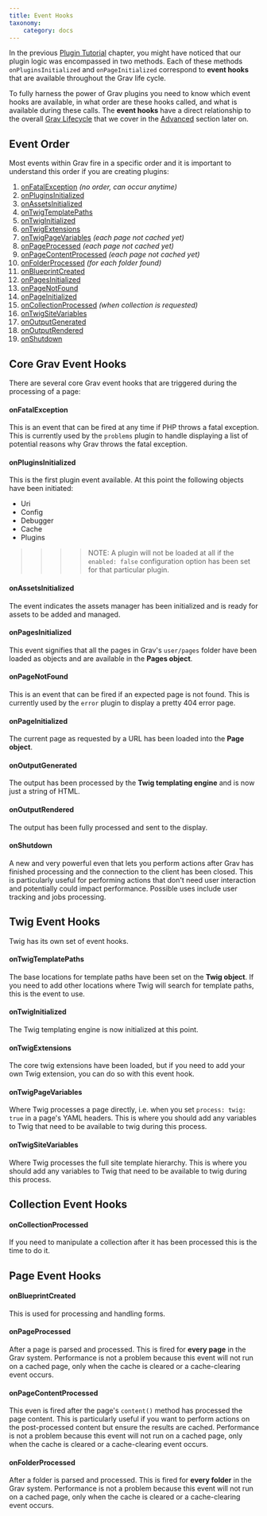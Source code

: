 ```yaml
---
title: Event Hooks
taxonomy:
    category: docs
---
```


In the previous [Plugin Tutorial][plugintutorial] chapter, you might have noticed that our plugin logic was encompassed in two methods.  Each of these methods `onPluginsInitialized` and `onPageInitialized` correspond to **event hooks** that are available throughout the Grav life cycle.

To fully harness the power of Grav plugins you need to know which event hooks are available, in what order are these hooks called, and what is available during these calls.  The **event hooks** have a direct relationship to the overall [Grav Lifecycle][lifecycle] that we cover in the [Advanced][advanced] section later on.

## Event Order

Most events within Grav fire in a specific order and it is important to understand this order if you are creating plugins:

1. [onFatalException](#onfatalexception) _(no order, can occur anytime)_
1. [onPluginsInitialized](#onpluginsinitialized)
1. [onAssetsInitialized](#onassetsinitialized)
1. [onTwigTemplatePaths](#ontwigtemplatepaths)
1. [onTwigInitialized](#ontwiginitialized)
1. [onTwigExtensions](#ontwigextensions)
1. [onTwigPageVariables](#ontwigpagevariables) _(each page not cached yet)_
1. [onPageProcessed](#onpageprocessed) _(each page not cached yet)_
1. [onPageContentProcessed](#onpagecontentprocessed) _(each page not cached yet)_
1. [onFolderProcessed](#onfolderprocessed) _(for each folder found)_
1. [onBlueprintCreated](#onblueprintcreated)
1. [onPagesInitialized](#onpagesinitialized)
1. [onPageNotFound](#onpagenotfound)
1. [onPageInitialized](#onpageinitialized)
1. [onCollectionProcessed](#oncollectionprocessed) _(when collection is requested)_
1. [onTwigSiteVariables](#ontwigsitevariables)
1. [onOutputGenerated](#onoutputgenerated)
1. [onOutputRendered](#onoutputrendered)
1. [onShutdown](#onshutdown)


## Core Grav Event Hooks

There are several core Grav event hooks that are triggered during the processing of a page:

<a name="onFatalException"></a>
#### onFatalException

This is an event that can be fired at any time if PHP throws a fatal exception. This is currently used by the `problems` plugin to handle displaying a list of potential reasons why Grav throws the fatal exception.

<a name="onPluginsInitialized"></a>
#### onPluginsInitialized

This is the first plugin event available. At this point the following objects have been initiated:

* Uri
* Config
* Debugger
* Cache
* Plugins

>>>> NOTE: A plugin will not be loaded at all if the `enabled: false` configuration option has been set for that particular plugin.


#### onAssetsInitialized

The event indicates the assets manager has been initialized and is ready for assets to be added and managed.

#### onPagesInitialized

This event signifies that all the pages in Grav's `user/pages` folder have been loaded as objects and are available in the **Pages object**.

#### onPageNotFound

This is an event that can be fired if an expected page is not found. This is currently used by the `error` plugin to display a pretty 404 error page.

#### onPageInitialized

The current page as requested by a URL has been loaded into the **Page object**.

#### onOutputGenerated

The output has been processed by the **Twig templating engine** and is now just a string of HTML.

#### onOutputRendered

The output has been fully processed and sent to the display.

#### onShutdown

A new and very powerful even that lets you perform actions after Grav has finished processing and the connection to the client has been closed.  This is particularly useful for performing actions that don't need user interaction and potentially could impact performance.  Possible uses include user tracking and jobs processing.


## Twig Event Hooks

Twig has its own set of event hooks.

#### onTwigTemplatePaths

The base locations for template paths have been set on the **Twig object**.  If you need to add other locations where Twig will search for template paths, this is the event to use.

#### onTwigInitialized

The Twig templating engine is now initialized at this point.

#### onTwigExtensions

The core twig extensions have been loaded, but if you need to add your own Twig extension, you can do so with this event hook.

#### onTwigPageVariables

Where Twig processes a page directly, i.e. when you set `process: twig: true` in a page's YAML headers. This is where you should add any variables to Twig that need to be available to twig during this process.

#### onTwigSiteVariables

Where Twig processes the full site template hierarchy.  This is where you should add any variables to Twig that need to be available to twig during this process.

## Collection Event Hooks

#### onCollectionProcessed

If you need to manipulate a collection after it has been processed this is the time to do it.

## Page Event Hooks

#### onBlueprintCreated

This is used for processing and handling forms.

#### onPageProcessed

After a page is parsed and processed.  This is fired for **every page** in the Grav system.  Performance is not a problem because this event will not run on a cached page, only when the cache is cleared or a cache-clearing event occurs.

#### onPageContentProcessed

This even is fired after the page's `content()` method has processed the page content.  This is particularly useful if you want to perform actions on the post-processed content but ensure the results are cached.  Performance is not a problem because this event will not run on a cached page, only when the cache is cleared or a cache-clearing event occurs.

#### onFolderProcessed

After a folder is parsed and processed.  This is fired for **every folder** in the Grav system.  Performance is not a problem because this event will not run on a cached page, only when the cache is cleared or a cache-clearing event occurs.

[plugintutorial]: ../plugin-tutorial
[lifecycle]: ../../advanced/grav-lifecycle
[advanced]: ../../advanced
